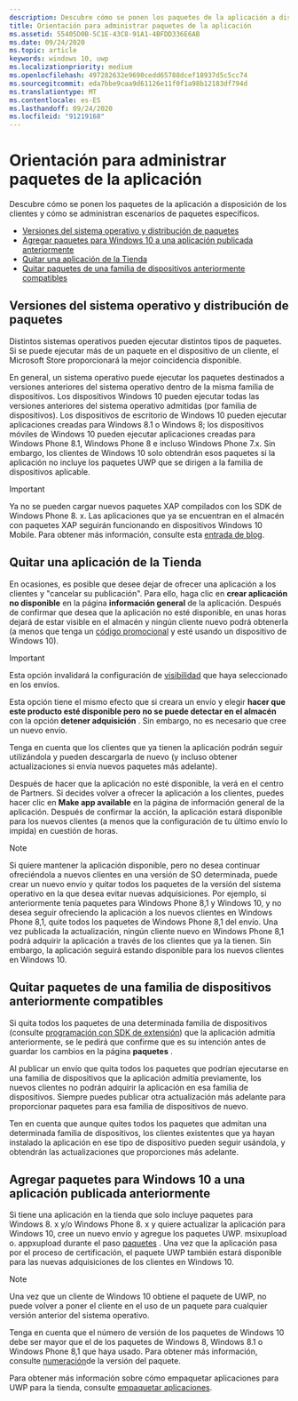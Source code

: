 ```yaml
---
description: Descubre cómo se ponen los paquetes de la aplicación a disposición de los clientes y cómo se administran escenarios de paquetes específicos.
title: Orientación para administrar paquetes de la aplicación
ms.assetid: 55405D0B-5C1E-43C8-91A1-4BFDD336E6AB
ms.date: 09/24/2020
ms.topic: article
keywords: windows 10, uwp
ms.localizationpriority: medium
ms.openlocfilehash: 497282632e9690cedd65788dcef18937d5c5cc74
ms.sourcegitcommit: eda7bbe9caa9d61126e11f0f1a98b12183df794d
ms.translationtype: MT
ms.contentlocale: es-ES
ms.lasthandoff: 09/24/2020
ms.locfileid: "91219168"
---
```

# <a name="guidance-for-app-package-management"></a>Orientación para administrar paquetes de la aplicación

Descubre cómo se ponen los paquetes de la aplicación a disposición de los clientes y cómo se administran escenarios de paquetes específicos.

-   [Versiones del sistema operativo y distribución de paquetes](#os-versions-and-package-distribution)
-   [Agregar paquetes para Windows 10 a una aplicación publicada anteriormente](#adding-packages-for-windows-10-to-a-previously-published-app)
-   [Quitar una aplicación de la Tienda](#removing-an-app-from-the-store)
-   [Quitar paquetes de una familia de dispositivos anteriormente compatibles](#removing-packages-for-a-previously-supported-device-family)


## <a name="os-versions-and-package-distribution"></a>Versiones del sistema operativo y distribución de paquetes

Distintos sistemas operativos pueden ejecutar distintos tipos de paquetes. Si se puede ejecutar más de un paquete en el dispositivo de un cliente, el Microsoft Store proporcionará la mejor coincidencia disponible.

En general, un sistema operativo puede ejecutar los paquetes destinados a versiones anteriores del sistema operativo dentro de la misma familia de dispositivos. Los dispositivos Windows 10 pueden ejecutar todas las versiones anteriores del sistema operativo admitidas (por familia de dispositivos). Los dispositivos de escritorio de Windows 10 pueden ejecutar aplicaciones creadas para Windows 8.1 o Windows 8; los dispositivos móviles de Windows 10 pueden ejecutar aplicaciones creadas para Windows Phone 8.1, Windows Phone 8 e incluso Windows Phone 7.x. Sin embargo, los clientes de Windows 10 solo obtendrán esos paquetes si la aplicación no incluye los paquetes UWP que se dirigen a la familia de dispositivos aplicable.

> [!IMPORTANT]
> Ya no se pueden cargar nuevos paquetes XAP compilados con los SDK de Windows Phone 8. x. Las aplicaciones que ya se encuentran en el almacén con paquetes XAP seguirán funcionando en dispositivos Windows 10 Mobile. Para obtener más información, consulte esta [entrada de blog](https://blogs.windows.com/windowsdeveloper/2018/08/20/important-dates-regarding-apps-with-windows-phone-8-x-and-earlier-and-windows-8-8-1-packages-submitted-to-microsoft-store).


## <a name="removing-an-app-from-the-store"></a>Quitar una aplicación de la Tienda

En ocasiones, es posible que desee dejar de ofrecer una aplicación a los clientes y "cancelar su publicación". Para ello, haga clic en **crear aplicación no disponible** en la página **información general** de la aplicación. Después de confirmar que desea que la aplicación no esté disponible, en unas horas dejará de estar visible en el almacén y ningún cliente nuevo podrá obtenerla (a menos que tenga un [código promocional](generate-promotional-codes.md) y esté usando un dispositivo de Windows 10).

> [!IMPORTANT]
> Esta opción invalidará la configuración de [visibilidad](choose-visibility-options.md#discoverability) que haya seleccionado en los envíos. 

Esta opción tiene el mismo efecto que si creara un envío y elegir **hacer que este producto esté disponible pero no se puede detectar en el almacén** con la opción **detener adquisición** . Sin embargo, no es necesario que cree un nuevo envío.

Tenga en cuenta que los clientes que ya tienen la aplicación podrán seguir utilizándola y pueden descargarla de nuevo (y incluso obtener actualizaciones si envía nuevos paquetes más adelante).

Después de hacer que la aplicación no esté disponible, la verá en el centro de Partners. Si decides volver a ofrecer la aplicación a los clientes, puedes hacer clic en **Make app available** en la página de información general de la aplicación. Después de confirmar la acción, la aplicación estará disponible para los nuevos clientes (a menos que la configuración de tu último envío lo impida) en cuestión de horas.

> [!NOTE]
> Si quiere mantener la aplicación disponible, pero no desea continuar ofreciéndola a nuevos clientes en una versión de SO determinada, puede crear un nuevo envío y quitar todos los paquetes de la versión del sistema operativo en la que desea evitar nuevas adquisiciones. Por ejemplo, si anteriormente tenía paquetes para Windows Phone 8,1 y Windows 10, y no desea seguir ofreciendo la aplicación a los nuevos clientes en Windows Phone 8,1, quite todos los paquetes de Windows Phone 8,1 del envío. Una vez publicada la actualización, ningún cliente nuevo en Windows Phone 8,1 podrá adquirir la aplicación a través de los clientes que ya la tienen. Sin embargo, la aplicación seguirá estando disponible para los nuevos clientes en Windows 10.

## <a name="removing-packages-for-a-previously-supported-device-family"></a>Quitar paquetes de una familia de dispositivos anteriormente compatibles

Si quita todos los paquetes de una determinada familia de dispositivos (consulte [programación con SDK de extensión](/uwp/extension-sdks/device-families-overview)) que la aplicación admitía anteriormente, se le pedirá que confirme que es su intención antes de guardar los cambios en la página **paquetes** .

Al publicar un envío que quita todos los paquetes que podrían ejecutarse en una familia de dispositivos que la aplicación admitía previamente, los nuevos clientes no podrán adquirir la aplicación en esa familia de dispositivos. Siempre puedes publicar otra actualización más adelante para proporcionar paquetes para esa familia de dispositivos de nuevo.

Ten en cuenta que aunque quites todos los paquetes que admitan una determinada familia de dispositivos, los clientes existentes que ya hayan instalado la aplicación en ese tipo de dispositivo pueden seguir usándola, y obtendrán las actualizaciones que proporciones más adelante.

<a name="adding-packages-for-windows-10-to-a-previously-published-app"></a>

## <a name="adding-packages-for-windows10-to-a-previously-published-app"></a>Agregar paquetes para Windows 10 a una aplicación publicada anteriormente

Si tiene una aplicación en la tienda que solo incluye paquetes para Windows 8. x y/o Windows Phone 8. x y quiere actualizar la aplicación para Windows 10, cree un nuevo envío y agregue los paquetes UWP. msixupload o. appxupload durante el paso [paquetes](upload-app-packages.md) . Una vez que la aplicación pasa por el proceso de certificación, el paquete UWP también estará disponible para las nuevas adquisiciones de los clientes en Windows 10.

> [!NOTE]
> Una vez que un cliente de Windows 10 obtiene el paquete de UWP, no puede volver a poner el cliente en el uso de un paquete para cualquier versión anterior del sistema operativo. 

Tenga en cuenta que el número de versión de los paquetes de Windows 10 debe ser mayor que el de los paquetes de Windows 8, Windows 8.1 o Windows Phone 8,1 que haya usado. Para obtener más información, consulte [numeración](package-version-numbering.md)de la versión del paquete.

Para obtener más información sobre cómo empaquetar aplicaciones para UWP para la tienda, consulte [empaquetar aplicaciones](../packaging/index.md).
